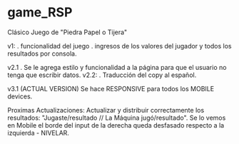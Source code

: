 # game_RSP



Clásico Juego de "Piedra Papel o Tijera"

v1:
    . funcionalidad del juego
    . ingresos de los valores del jugador y todos los resultados por consola.

v2.1 
    . Se le agrega estilo y funcionalidad a la página para que el usuario no tenga que escribir datos.
v2.2: 
    . Traducción del copy al español.


v3.1  (ACTUAL VERSION) Se hace RESPONSIVE para todos los MOBILE devices.



Proximas Actualizaciones:
Actualizar y distribuir correctamente los resultados: "Jugaste/resultado // La Máquina jugó/resultado". Se lo vemos en Mobile el borde del input de la derecha queda desfasado respecto a la izquierda - NIVELAR.